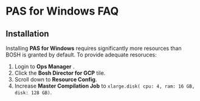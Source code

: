 # PAS for Windows FAQ

## Installation

Installing **PAS for Windows** requires significantly more resources than BOSH is granted by default. To provide adequate resoruces:

1. Login to **Ops Manager** .
2. Click the **Bosh Director for GCP** tile.
3. Scroll down to **Resource Config**.  
4. Increase **Master Compilation Job** to `xlarge.disk( cpu: 4, ram: 16 GB, disk: 128 GB)`.
